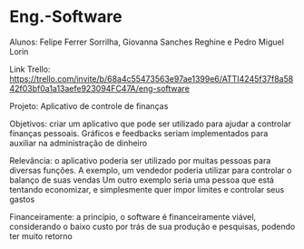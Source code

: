 # Eng.-Software

Alunos:
Felipe Ferrer Sorrilha,
Giovanna Sanches Reghine e
Pedro Miguel Lorin

Link Trello: https://trello.com/invite/b/68a4c55473563e97ae1399e6/ATTI4245f37f8a5842f03bf0a1a13aefe923094FC47A/eng-software

Projeto: Aplicativo de controle de finanças

Objetivos: criar um aplicativo que pode ser utilizado para ajudar a controlar finanças pessoais. Gráficos e feedbacks seriam implementados para auxiliar na administração de dinheiro

Relevância: o aplicativo poderia ser utilizado por muitas pessoas para diversas funções. A exemplo, um vendedor poderia utilizar para controlar o balanço de suas vendas Um outro exemplo seria uma pessoa que está tentando economizar, e simplesmente quer impor limites e controlar seus gastos

Financeiramente: a princípio, o software é financeiramente viável, considerando o baixo custo por trás de sua produção e pesquisas, podendo ter muito retorno
